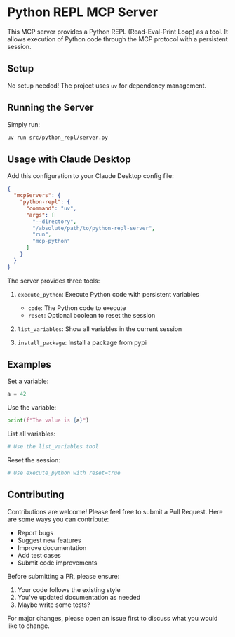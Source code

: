 # Python REPL MCP Server

This MCP server provides a Python REPL (Read-Eval-Print Loop) as a tool. It allows execution of Python code through the MCP protocol with a persistent session.

## Setup

No setup needed! The project uses `uv` for dependency management.

## Running the Server

Simply run:

```bash
uv run src/python_repl/server.py
```

## Usage with Claude Desktop

Add this configuration to your Claude Desktop config file:

```json
{
  "mcpServers": {
    "python-repl": {
      "command": "uv",
      "args": [
        "--directory",
        "/absolute/path/to/python-repl-server",
        "run",
        "mcp-python"
      ]
    }
  }
}
```

The server provides three tools:

1. `execute_python`: Execute Python code with persistent variables

   - `code`: The Python code to execute
   - `reset`: Optional boolean to reset the session

2. `list_variables`: Show all variables in the current session

3. `install_package`: Install a package from pypi

## Examples

Set a variable:

```python
a = 42
```

Use the variable:

```python
print(f"The value is {a}")
```

List all variables:

```python
# Use the list_variables tool
```

Reset the session:

```python
# Use execute_python with reset=true
```

## Contributing

Contributions are welcome! Please feel free to submit a Pull Request. Here are some ways you can contribute:

- Report bugs
- Suggest new features
- Improve documentation
- Add test cases
- Submit code improvements

Before submitting a PR, please ensure:

1. Your code follows the existing style
2. You've updated documentation as needed
3. Maybe write some tests?

For major changes, please open an issue first to discuss what you would like to change.
